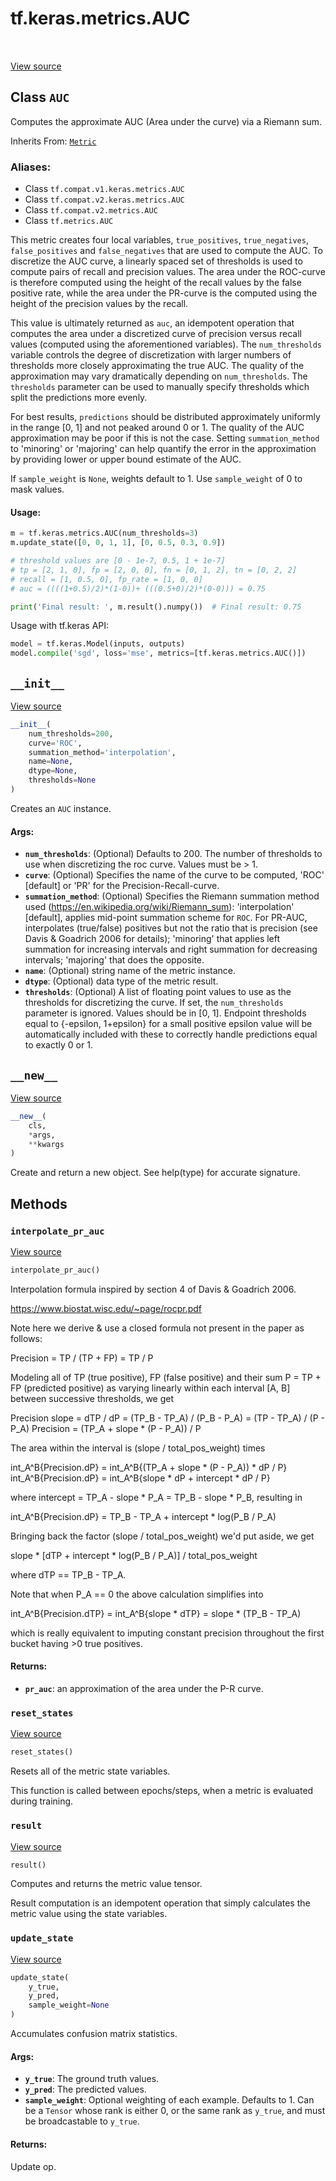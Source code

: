 <div itemscope itemtype="http://developers.google.com/ReferenceObject">
<meta itemprop="name" content="tf.keras.metrics.AUC" />
<meta itemprop="path" content="Stable" />
<meta itemprop="property" content="__init__"/>
<meta itemprop="property" content="__new__"/>
<meta itemprop="property" content="interpolate_pr_auc"/>
<meta itemprop="property" content="reset_states"/>
<meta itemprop="property" content="result"/>
<meta itemprop="property" content="update_state"/>
</div>

# tf.keras.metrics.AUC

<!-- Insert buttons -->

<table class="tfo-notebook-buttons tfo-api" align="left">
</table>

<a target="_blank" href="/code/stable/tensorflow/python/keras/metrics.py">View source</a>



## Class `AUC`

<!-- Start diff -->
Computes the approximate AUC (Area under the curve) via a Riemann sum.

Inherits From: [`Metric`](../../../tf/keras/metrics/Metric.md)

### Aliases:

* Class `tf.compat.v1.keras.metrics.AUC`
* Class `tf.compat.v2.keras.metrics.AUC`
* Class `tf.compat.v2.metrics.AUC`
* Class `tf.metrics.AUC`


<!-- Placeholder for "Used in" -->

This metric creates four local variables, `true_positives`, `true_negatives`,
`false_positives` and `false_negatives` that are used to compute the AUC.
To discretize the AUC curve, a linearly spaced set of thresholds is used to
compute pairs of recall and precision values. The area under the ROC-curve is
therefore computed using the height of the recall values by the false positive
rate, while the area under the PR-curve is the computed using the height of
the precision values by the recall.

This value is ultimately returned as `auc`, an idempotent operation that
computes the area under a discretized curve of precision versus recall values
(computed using the aforementioned variables). The `num_thresholds` variable
controls the degree of discretization with larger numbers of thresholds more
closely approximating the true AUC. The quality of the approximation may vary
dramatically depending on `num_thresholds`. The `thresholds` parameter can be
used to manually specify thresholds which split the predictions more evenly.

For best results, `predictions` should be distributed approximately uniformly
in the range [0, 1] and not peaked around 0 or 1. The quality of the AUC
approximation may be poor if this is not the case. Setting `summation_method`
to 'minoring' or 'majoring' can help quantify the error in the approximation
by providing lower or upper bound estimate of the AUC.

If `sample_weight` is `None`, weights default to 1.
Use `sample_weight` of 0 to mask values.

#### Usage:



```python
m = tf.keras.metrics.AUC(num_thresholds=3)
m.update_state([0, 0, 1, 1], [0, 0.5, 0.3, 0.9])

# threshold values are [0 - 1e-7, 0.5, 1 + 1e-7]
# tp = [2, 1, 0], fp = [2, 0, 0], fn = [0, 1, 2], tn = [0, 2, 2]
# recall = [1, 0.5, 0], fp_rate = [1, 0, 0]
# auc = ((((1+0.5)/2)*(1-0))+ (((0.5+0)/2)*(0-0))) = 0.75

print('Final result: ', m.result().numpy())  # Final result: 0.75
```

Usage with tf.keras API:

```python
model = tf.keras.Model(inputs, outputs)
model.compile('sgd', loss='mse', metrics=[tf.keras.metrics.AUC()])
```

<h2 id="__init__"><code>__init__</code></h2>

<a target="_blank" href="/code/stable/tensorflow/python/keras/metrics.py">View source</a>

``` python
__init__(
    num_thresholds=200,
    curve='ROC',
    summation_method='interpolation',
    name=None,
    dtype=None,
    thresholds=None
)
```

Creates an `AUC` instance.


#### Args:


* <b>`num_thresholds`</b>: (Optional) Defaults to 200. The number of thresholds to
  use when discretizing the roc curve. Values must be > 1.
* <b>`curve`</b>: (Optional) Specifies the name of the curve to be computed, 'ROC'
  [default] or 'PR' for the Precision-Recall-curve.
* <b>`summation_method`</b>: (Optional) Specifies the Riemann summation method used
  (https://en.wikipedia.org/wiki/Riemann_sum): 'interpolation' [default],
    applies mid-point summation scheme for `ROC`. For PR-AUC, interpolates
    (true/false) positives but not the ratio that is precision (see Davis
    & Goadrich 2006 for details); 'minoring' that applies left summation
    for increasing intervals and right summation for decreasing intervals;
    'majoring' that does the opposite.
* <b>`name`</b>: (Optional) string name of the metric instance.
* <b>`dtype`</b>: (Optional) data type of the metric result.
* <b>`thresholds`</b>: (Optional) A list of floating point values to use as the
  thresholds for discretizing the curve. If set, the `num_thresholds`
  parameter is ignored. Values should be in [0, 1]. Endpoint thresholds
  equal to {-epsilon, 1+epsilon} for a small positive epsilon value will
  be automatically included with these to correctly handle predictions
  equal to exactly 0 or 1.

<h2 id="__new__"><code>__new__</code></h2>

<a target="_blank" href="/code/stable/tensorflow/python/keras/metrics.py">View source</a>

``` python
__new__(
    cls,
    *args,
    **kwargs
)
```

Create and return a new object.  See help(type) for accurate signature.




## Methods

<h3 id="interpolate_pr_auc"><code>interpolate_pr_auc</code></h3>

<a target="_blank" href="/code/stable/tensorflow/python/keras/metrics.py">View source</a>

``` python
interpolate_pr_auc()
```

Interpolation formula inspired by section 4 of Davis & Goadrich 2006.

https://www.biostat.wisc.edu/~page/rocpr.pdf

Note here we derive & use a closed formula not present in the paper
as follows:

  Precision = TP / (TP + FP) = TP / P

Modeling all of TP (true positive), FP (false positive) and their sum
P = TP + FP (predicted positive) as varying linearly within each interval
[A, B] between successive thresholds, we get

  Precision slope = dTP / dP
                  = (TP_B - TP_A) / (P_B - P_A)
                  = (TP - TP_A) / (P - P_A)
  Precision = (TP_A + slope * (P - P_A)) / P

The area within the interval is (slope / total_pos_weight) times

  int_A^B{Precision.dP} = int_A^B{(TP_A + slope * (P - P_A)) * dP / P}
  int_A^B{Precision.dP} = int_A^B{slope * dP + intercept * dP / P}

where intercept = TP_A - slope * P_A = TP_B - slope * P_B, resulting in

  int_A^B{Precision.dP} = TP_B - TP_A + intercept * log(P_B / P_A)

Bringing back the factor (slope / total_pos_weight) we'd put aside, we get

  slope * [dTP + intercept *  log(P_B / P_A)] / total_pos_weight

where dTP == TP_B - TP_A.

Note that when P_A == 0 the above calculation simplifies into

  int_A^B{Precision.dTP} = int_A^B{slope * dTP} = slope * (TP_B - TP_A)

which is really equivalent to imputing constant precision throughout the
first bucket having >0 true positives.

#### Returns:


* <b>`pr_auc`</b>: an approximation of the area under the P-R curve.

<h3 id="reset_states"><code>reset_states</code></h3>

<a target="_blank" href="/code/stable/tensorflow/python/keras/metrics.py">View source</a>

``` python
reset_states()
```

Resets all of the metric state variables.

This function is called between epochs/steps,
when a metric is evaluated during training.

<h3 id="result"><code>result</code></h3>

<a target="_blank" href="/code/stable/tensorflow/python/keras/metrics.py">View source</a>

``` python
result()
```

Computes and returns the metric value tensor.

Result computation is an idempotent operation that simply calculates the
metric value using the state variables.

<h3 id="update_state"><code>update_state</code></h3>

<a target="_blank" href="/code/stable/tensorflow/python/keras/metrics.py">View source</a>

``` python
update_state(
    y_true,
    y_pred,
    sample_weight=None
)
```

Accumulates confusion matrix statistics.


#### Args:


* <b>`y_true`</b>: The ground truth values.
* <b>`y_pred`</b>: The predicted values.
* <b>`sample_weight`</b>: Optional weighting of each example. Defaults to 1. Can be a
  `Tensor` whose rank is either 0, or the same rank as `y_true`, and must
  be broadcastable to `y_true`.


#### Returns:

Update op.




